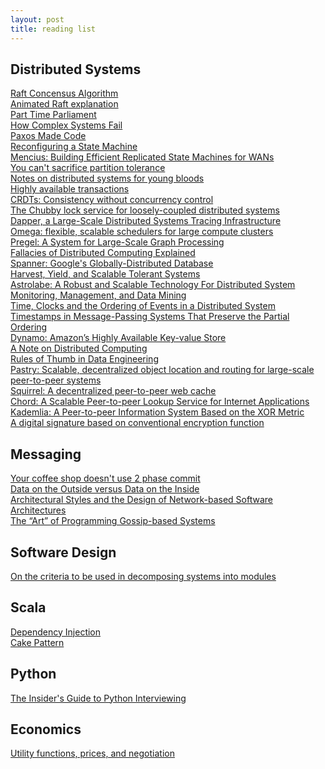 ```yaml
---
layout: post
title: reading list
---
```

## Distributed Systems
<a href="https://ramcloud.stanford.edu/wiki/download/attachments/11370504/raft.pdf">Raft Concensus Algorithm</a><br>
<a href="http://thesecretlivesofdata.com/raft/">Animated Raft explanation</a><br>
<a href="http://research.microsoft.com/en-us/um/people/lamport/pubs/lamport-paxos.pdf">Part Time Parliament</a><br>
<a href="http://www.ctlab.org/documents/How%20Complex%20Systems%20Fail.pdf">How Complex Systems Fail</a><br>
<a href="http://www.inf.usi.ch/faculty/pedone/MScThesis/marco.pdf">Paxos Made Code</a><br>
<a href="http://research.microsoft.com/en-us/um/people/lamport/pubs/reconfiguration-tutorial.pdf">Reconfiguring a State Machine</a><br>
<a href="http://www.sysnet.ucsd.edu/sysnet/miscpapers/mencius-osdi.pdf">Mencius: Building Efficient Replicated State Machines for WANs</a><br>
<a href="http://codahale.com/you-cant-sacrifice-partition-tolerance/">You can't sacrifice partition tolerance</a><br>
<a href="http://www.somethingsimilar.com/2013/01/14/notes-on-distributed-systems-for-young-bloods/">Notes on distributed systems for young bloods</a><br>
<a href="http://www.bailis.org/papers/hat-vldb2014.pdf">Highly available transactions</a><br>
<a href="http://pagesperso-systeme.lip6.fr/Marc.Shapiro/papers/RR-6956.pdf">CRDTs: Consistency without concurrency control</a><br>
<a href="http://static.googleusercontent.com/media/research.google.com/en//archive/chubby-osdi06.pdf">The Chubby lock service for loosely-coupled distributed systems</a><br>
<a href="http://research.google.com/pubs/pub36356.html">Dapper, a Large-Scale Distributed Systems Tracing Infrastructure</a><br>
<a href="http://research.google.com/pubs/pub41684.html">Omega: flexible, scalable schedulers for large compute clusters</a><br>
<a href="http://kowshik.github.io/JPregel/pregel_paper.pdf">Pregel: A System for Large-Scale Graph Processing</a><br>
<a href="http://www.rgoarchitects.com/Files/fallacies.pdf">Fallacies of Distributed Computing Explained</a><br>
<a href="http://research.google.com/archive/spanner.html">Spanner: Google's Globally-Distributed Database</a><br>
<a href="http://nosqlsummer.org/paper/harvest-yield-and-scalable-tolerant-systems">Harvest, Yield, and Scalable Tolerant Systems</a><br>
<a href="http://www.cs.cornell.edu/projects/quicksilver/public_pdfs/Astrolabe.pdf">Astrolabe: A Robust and Scalable Technology For Distributed System Monitoring, Management, and Data Mining</a><br>
<a href="http://www.stanford.edu/class/cs240/readings/lamport.pdf">Time, Clocks and the Ordering of Events in a Distributed System</a><br>
<a href="http://zoo.cs.yale.edu/classes/cs426/2012/bib/fidge88timestamps.pdf">Timestamps in Message-Passing Systems That Preserve the Partial Ordering</a><br>
<a href="http://www.allthingsdistributed.com/files/amazon-dynamo-sosp2007.pdf">Dynamo: Amazon’s Highly Available Key-value Store</a><br>
<a href="http://citeseerx.ist.psu.edu/viewdoc/summary?doi=10.1.1.41.7628">A Note on Distributed Computing</a><br>
<a href="http://research.microsoft.com/pubs/68636/ms_tr_99_100_rules_of_thumb_in_data_engineering.pdf">Rules of Thumb in Data Engineering</a><br>
<a href="http://www.cs.unibo.it/~babaoglu/courses/cas12-13/resources/tutorials/pastry.pdf">Pastry: Scalable, decentralized object location and routing for large-scale peer-to-peer systems</a><br>
<a href="http://research.microsoft.com/pubs/65215/p-squirrel.pdf">Squirrel: A decentralized peer-to-peer web cache</a><br>
<a href="http://pdos.csail.mit.edu/papers/chord:sigcomm01/chord_sigcomm.pdf">Chord: A Scalable Peer-to-peer Lookup Service for Internet Applications</a><br>
<a href="http://www.cs.rice.edu/Conferences/IPTPS02/109.pdf">Kademlia: A Peer-to-peer Information System Based on the XOR Metric</a><br>
<a href="http://www.cse.msstate.edu/~ramkumar/merkle2.pdf">A digital signature based on conventional encryption function</a><br>

## Messaging
<a href="http://www.eaipatterns.com/docs/IEEE_Software_Design_2PC.pdf">Your coffee shop doesn't use 2 phase commit</a><br>
<a href="http://www.cidrdb.org/cidr2005/papers/P12.pdf">Data on the Outside versus Data on the Inside</a><br>
<a href="http://www.ics.uci.edu/~fielding/pubs/dissertation/top.htm">Architectural Styles and the Design of Network-based Software Architectures</a><br>
<a href="http://fabrice.lefessant.net/papers/osr2007.pdf">The “Art” of Programming Gossip-based Systems</a><br>

## Software Design
<a href="https://www.cs.umd.edu/class/spring2003/cmsc838p/Design/criteria.pdf">On the criteria to be used in decomposing systems into modules</a><br>

## Scala
<a href="http://jonasboner.com/2008/10/06/real-world-scala-dependency-injection-di/">Dependency Injection</a><br>
<a href="http://www.cakesolutions.net/teamblogs/2011/12/19/cake-pattern-in-depth/">Cake Pattern</a><br>

## Python
<a href="http://www.toptal.com/python#hiring-guide">The Insider's Guide to Python Interviewing</a><br>

## Economics
<a href="http://www.e-wilkes.com/john/papers/HPL-2008-81.pdf">Utility functions, prices, and negotiation</a>
